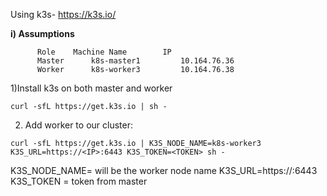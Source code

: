 Using k3s- https://k3s.io/

**i) Assumptions**
```
      Role	  Machine Name	      IP
      Master	  k8s-master1	      10.164.76.36
      Worker	  k8s-worker3	      10.164.76.38
```

1)Install k3s on both master and worker
```
curl -sfL https://get.k3s.io | sh -
```

2) Add worker to our cluster:
```
curl -sfL https://get.k3s.io | K3S_NODE_NAME=k8s-worker3 K3S_URL=https://<IP>:6443 K3S_TOKEN=<TOKEN> sh -
```
K3S_NODE_NAME= will be the worker node name
K3S_URL=https://<IP>:6443 <IP of the master node>
K3S_TOKEN = token from master
